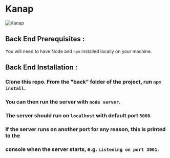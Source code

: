 # Kanap

![Kanap](https://user-images.githubusercontent.com/77611825/167658527-0cc652d4-358b-445f-b8a7-ac38be396c33.png)

## Back End Prerequisites : 

You will need to have Node and `npm` installed locally on your machine.

## Back End Installation : 

### Clone this repo. From the "back" folder of the project, run `npm install`.
### You can then run the server with `node server`. 
### The server should run on `localhost` with default port `3000`. 
### If the server runs on another port for any reason, this is printed to the
### console when the server starts, e.g. `Listening on port 3001`.

